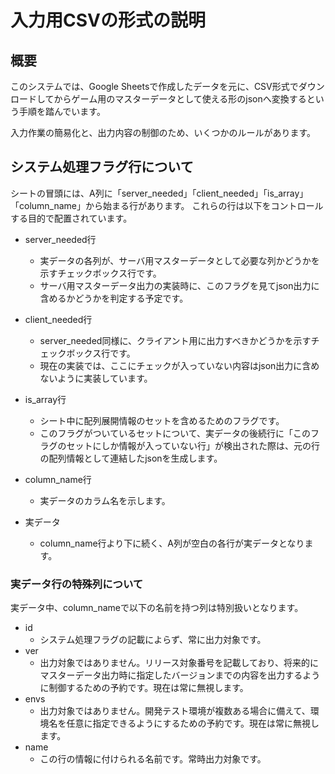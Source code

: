 # 入力用CSVの形式の説明

## 概要

このシステムでは、Google Sheetsで作成したデータを元に、CSV形式でダウンロードしてからゲーム用のマスターデータとして使える形のjsonへ変換するという手順を踏んでいます。

入力作業の簡易化と、出力内容の制御のため、いくつかのルールがあります。

## システム処理フラグ行について

シートの冒頭には、A列に「server_needed」「client_needed」「is_array」「column_name」から始まる行があります。
これらの行は以下をコントロールする目的で配置されています。

- server_needed行
    - 実データの各列が、サーバ用マスターデータとして必要な列かどうかを示すチェックボックス行です。
    - サーバ用マスターデータ出力の実装時に、このフラグを見てjson出力に含めるかどうかを判定する予定です。

- client_needed行
    - server_needed同様に、クライアント用に出力すべきかどうかを示すチェックボックス行です。
    - 現在の実装では、ここにチェックが入っていない内容はjson出力に含めないように実装しています。

- is_array行
    - シート中に配列展開情報のセットを含めるためのフラグです。
    - このフラグがついているセットについて、実データの後続行に「このフラグのセットにしか情報が入っていない行」が検出された際は、元の行の配列情報として連結したjsonを生成します。

- column_name行
    - 実データのカラム名を示します。

- 実データ
    - column_name行より下に続く、A列が空白の各行が実データとなります。


### 実データ行の特殊列について

実データ中、column_nameで以下の名前を持つ列は特別扱いとなります。

- id
    - システム処理フラグの記載によらず、常に出力対象です。
- ver
    - 出力対象ではありません。リリース対象番号を記載しており、将来的にマスターデータ出力時に指定したバージョンまでの内容を出力するように制御するための予約です。現在は常に無視します。
- envs
    - 出力対象ではありません。開発テスト環境が複数ある場合に備えて、環境名を任意に指定できるようにするための予約です。現在は常に無視します。
- name
    - この行の情報に付けられる名前です。常時出力対象です。